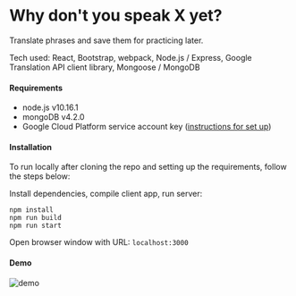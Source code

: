 # Why don't you speak X yet?

Translate phrases and save them for practicing later.

Tech used: React, Bootstrap, webpack, Node.js / Express, Google Translation API client library, Mongoose / MongoDB

#### Requirements

- node.js v10.16.1
- mongoDB v4.2.0
- Google Cloud Platform service account key ([instructions for set up](https://cloud.google.com/translate/docs/basic/setup-basic))

#### Installation

To run locally after cloning the repo and setting up the requirements, follow the steps below:

Install dependencies, compile client app, run server:
```
npm install
npm run build
npm run start
```
Open browser window with URL: `localhost:3000`

#### Demo

![demo](https://user-images.githubusercontent.com/10113718/69905667-0a64df00-136c-11ea-92bf-b89ff35d4bd0.gif)
